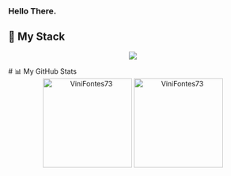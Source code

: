 ### Hello There. 
## 🚀 My Stack

<p align="center">
  <a href="https://skillicons.dev">
    <img src="https://skillicons.dev/icons?i=git,java,js,py,mysql,css,html" />
  </a>
</p>
# 📊 My GitHub Stats
<div align="center">
<img height="180em" src="https://github-readme-stats.vercel.app/api/top-langs?username=ViniFontes73&show_icons=true&locale=en&layout=compact&theme=bear" alt="ViniFontes73" />
<img height="180em" src="https://github-readme-stats.vercel.app/api?username=ViniFontes73&show_icons=true&theme=bear&locale=en" alt="ViniFontes73" />
</div>
